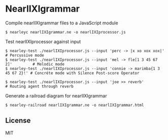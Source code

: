 # NearlIXIgrammar


Compile nearlIXIgrammar files to a JavaScript module
```
$ nearleyc nearlIXIgrammar.ne -o nearlIXIprocessor.js
```

Test nearlIXIprocessor against input
```
$ nearley-test ./nearlIXIprocessor.js --input 'perc -> |x xo xox xox|'          # Percussive mode
$ nearley-test ./nearlIXIprocessor.js --input 'mel -> fle[1 3 45 67 2]'         # Melodic mode
$ nearley-test ./nearlIXIprocessor.js --input 'connie -> marimba{1 3 45 67 2}!' # Concréte mode with Silence Post-score Operator

$ nearley-test ./nearlIXIprocessor.js --input 'joe >> reverb'                   # Routing agent through reverb
```

Generate a railroad diagram for nearlIXIgrammar
```
$ nearley-railroad nearlIXIgrammar.ne -o nearlIXIgrammar.html
```


## License
MIT
